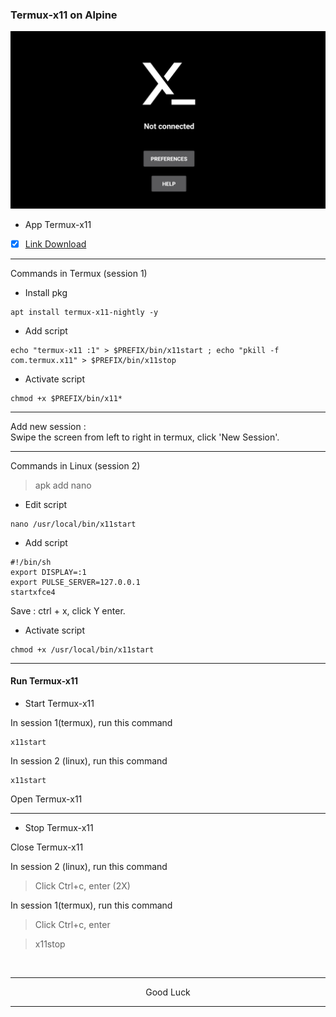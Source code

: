 ### Termux-x11 on Alpine
<img src="https://raw.githubusercontent.com/wahasa/Alpine/refs/heads/main/Patch/Termux-X11.jpg">

- App Termux-x11

- [x] [Link Download](https://github.com/termux/termux-x11/releases)

---
Commands in Termux (session 1)

- Install pkg
```
apt install termux-x11-nightly -y
```

- Add script
```
echo "termux-x11 :1" > $PREFIX/bin/x11start ; echo "pkill -f com.termux.x11" > $PREFIX/bin/x11stop
```

- Activate script
```
chmod +x $PREFIX/bin/x11*
```

---
Add new session :</br>
Swipe the screen from left to right in termux, click 'New Session'.

---
Commands in Linux (session 2)
> apk add nano

- Edit script
```
nano /usr/local/bin/x11start
```

- Add script
```
#!/bin/sh
export DISPLAY=:1
export PULSE_SERVER=127.0.0.1
startxfce4
```

Save : ctrl + x, click Y enter.

- Activate script
```
chmod +x /usr/local/bin/x11start
```

---
#### Run Termux-x11
- Start Termux-x11

In session 1(termux), run this command
```
x11start
```

In session 2 (linux), run this command
```
x11start
```

Open Termux-x11
</br>

---
- Stop Termux-x11

Close Termux-x11

In session 2 (linux), run this command
> Click Ctrl+c, enter (2X)

In session 1(termux), run this command
> Click Ctrl+c, enter

> x11stop
</br>

---
<p align="center">Good Luck</p>

---
